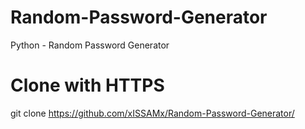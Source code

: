 # Random-Password-Generator
Python - Random Password Generator
# Clone with HTTPS
git clone https://github.com/xISSAMx/Random-Password-Generator/
